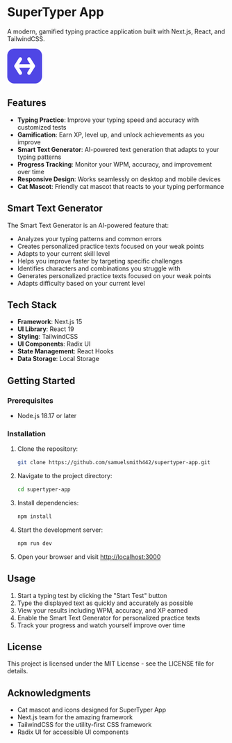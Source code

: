 # SuperTyper App

A modern, gamified typing practice application built with Next.js, React, and TailwindCSS.

![SuperTyper App](/public/images/logo.svg)

## Features

- **Typing Practice**: Improve your typing speed and accuracy with customized tests
- **Gamification**: Earn XP, level up, and unlock achievements as you improve
- **Smart Text Generator**: AI-powered text generation that adapts to your typing patterns
- **Progress Tracking**: Monitor your WPM, accuracy, and improvement over time
- **Responsive Design**: Works seamlessly on desktop and mobile devices
- **Cat Mascot**: Friendly cat mascot that reacts to your typing performance

## Smart Text Generator

The Smart Text Generator is an AI-powered feature that:

- Analyzes your typing patterns and common errors
- Creates personalized practice texts focused on your weak points
- Adapts to your current skill level
- Helps you improve faster by targeting specific challenges
- Identifies characters and combinations you struggle with
- Generates personalized practice texts focused on your weak points
- Adapts difficulty based on your current level

## Tech Stack

- **Framework**: Next.js 15
- **UI Library**: React 19
- **Styling**: TailwindCSS
- **UI Components**: Radix UI
- **State Management**: React Hooks
- **Data Storage**: Local Storage

## Getting Started

### Prerequisites

- Node.js 18.17 or later

### Installation

1. Clone the repository:
   ```bash
   git clone https://github.com/samuelsmith442/supertyper-app.git
   ```

2. Navigate to the project directory:
   ```bash
   cd supertyper-app
   ```

3. Install dependencies:
   ```bash
   npm install
   ```

4. Start the development server:
   ```bash
   npm run dev
   ```

5. Open your browser and visit [http://localhost:3000](http://localhost:3000)

## Usage

1. Start a typing test by clicking the "Start Test" button
2. Type the displayed text as quickly and accurately as possible
3. View your results including WPM, accuracy, and XP earned
4. Enable the Smart Text Generator for personalized practice texts
5. Track your progress and watch yourself improve over time

## License

This project is licensed under the MIT License - see the LICENSE file for details.

## Acknowledgments

- Cat mascot and icons designed for SuperTyper App
- Next.js team for the amazing framework
- TailwindCSS for the utility-first CSS framework
- Radix UI for accessible UI components
